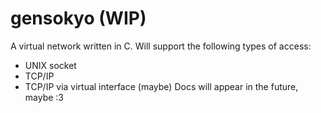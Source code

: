 # gensokyo (WIP)
A virtual network written in C.
Will support the following types of access:
- UNIX socket
- TCP/IP
- TCP/IP via virtual interface (maybe)
Docs will appear in the future, maybe :3
